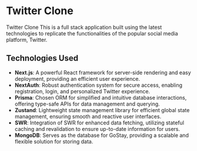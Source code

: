
# Twitter Clone

Twitter Clone
This is a full stack application built using the latest technologies to replicate the functionalities of the popular social media platform, Twitter.

## Technologies Used

- **Next.js**: A powerful React framework for server-side rendering and easy deployment, providing an efficient user experience.
- **NextAuth**: Robust authentication system for secure access, enabling registration, login, and personalized Twitter experience.
- **Prisma**: Chosen ORM for simplified and intuitive database interactions, offering type-safe APIs for data management and querying.
- **Zustand**: Lightweight state management library for efficient global state management, ensuring smooth and reactive user interfaces.
- **SWR**: Integration of SWR for enhanced data fetching, utilizing stateful caching and revalidation to ensure up-to-date information for users.
- **MongoDB**: Serves as the database for GoStay, providing a scalable and flexible solution for storing data.

